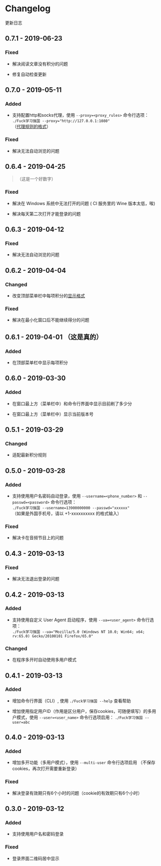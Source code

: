 # Changelog

更新日志

## 0.7.1 - 2019-06-23

### Fixed

* 解决阅读文章没有积分的问题

* 修复自动检查更新

## 0.7.0 - 2019-05-11

### Added

* 支持配置http和socks代理，使用 `--proxy=<proxy_rules>` 命令行选项：  
`./Fuck学习强国 --proxy="http://127.0.0.1:1080"`  
（[代理规则的格式](https://electronjs.org/docs/api/session#sessetproxyconfig-callback)）

### Fixed

* 解决无法自动浏览的问题

## 0.6.4 - 2019-04-25

> （这是一个好数字）

### Fixed

* 解决在 Windows 系统中无法打开的问题 ( CI 服务里的 Wine 版本太低，唉)

* 解决每天第二次打开才能登录的问题

## 0.6.3 - 2019-04-12

### Fixed

* 解决无法自动浏览的问题

## 0.6.2 - 2019-04-04

### Changed

* 改变顶部菜单栏中每项积分的[显示格式](https://github.com/fuck-xuexiqiangguo/Fuck-XueXiQiangGuo/issues/240#issuecomment-478416227)

### Fixed

* 解决在最小化窗口后不能继续得分的问题

## 0.6.1 - 2019-04-01 （这是真的）

### Added

* 在顶部菜单栏中显示每项积分

## 0.6.0 - 2019-03-30

### Added

* 在窗口最上方（菜单栏中）和命令行界面中显示目前刷了多少分

* 在窗口最上方（菜单栏中）显示当前版本号

## 0.5.1 - 2019-03-29

### Changed

* 适配最新积分规则

## 0.5.0 - 2019-03-28

### Added

* 支持使用用户名密码自动登录，使用 `--username=<phone_number>` 和 `--passwd=<password>` 命令行选项：  
`./Fuck学习强国 --username=13900000000 --passwd="xxxxxx"`  
（如果是外国手机号，请以 +1-xxxxxxxxxx 的格式输入）

### Fixed

* 解决卡在音频节目上的问题

## 0.4.3 - 2019-03-13

### Fixed

* 解决无法退出登录的问题

## 0.4.2 - 2019-03-13

### Added

* 支持使用自定义 User Agent 启动程序，使用 `--ua=<user_agent>` 命令行选项：  
`./Fuck学习强国 --ua="Mozilla/5.0 (Windows NT 10.0; Win64; x64; rv:65.0) Gecko/20100101 Firefox/65.0"`

### Changed

* 在程序多开时自动使用多用户模式

## 0.4.1 - 2019-03-13

### Added

* 增加命令行界面（CLI）, 使用 `./Fuck学习强国 --help` 查看帮助

* 增加使用指定用户ID（作用是区分用户，保存cookies，可随便填写）的多用户模式，使用 `--user=<user_name>` 命令行选项启用： `./Fuck学习强国 --user=abc`

## 0.4.0 - 2019-03-13

### Added

* 增加多开功能（多用户模式），使用 `--multi-user` 命令行选项启用 （不保存cookies，再次打开需要重新登录）

### Fixed

* 解决登录有效期只有6个小时的问题（cookie的有效期只有6个小时）

## 0.3.0 - 2019-03-12

### Added

* 支持使用用户名和密码登录

### Fixed

* 登录界面二维码居中显示
